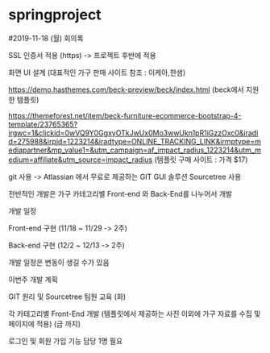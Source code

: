 # springproject

#2019-11-18 (월) 회의록

SSL 인증서 적용 (https) -> 프로젝트 후반에 적용 ​

화면 UI 설계 (대표적인 가구 판매 사이트 참조 : 이케아,한샘)​

https://demo.hasthemes.com/beck-preview/beck/index.html (beck에서 지원한 템플릿)​

https://themeforest.net/item/beck-furniture-ecommerce-bootstrap-4-template/23765365?irgwc=1&clickid=0wVQ9Y0GgxyOTkJwUx0Mo3wwUkn1pR1iGzzOxc0&iradid=275988&irpid=1223214&iradtype=ONLINE_TRACKING_LINK&irmptype=mediapartner&mp_value1=&utm_campaign=af_impact_radius_1223214&utm_medium=affiliate&utm_source=impact_radius (템플릿 구매 사이트 : 가격 $17)​

git 사용 -> Atlassian 에서 무료로 제공하는 GIT GUI 솔루션 Sourcetree 사용 ​

전반적인 개발은 가구 카테고리별 Front-end 와 Back-End를 나누어서 개발 ​

개발 일정 ​

Front-end 구현 (11/18 ~ 11/29 -> 2주)​

Back-end 구현 (12/2 ~ 12/13 -> 2주)​

개발 일정은 변동이 생길 수가 있음  ​

이번주 개발 계획 ​

GIT 원리 및 Sourcetree 팀원 교육 (화)​

각 카테고리별 Front-End 개발 (템플릿에서 제공하는 사진 이외에 가구 자료를 수집 및 페이지에 적용) (금 까지)​

로그인 및 회원 가입 기능 담당 1명 필요 

